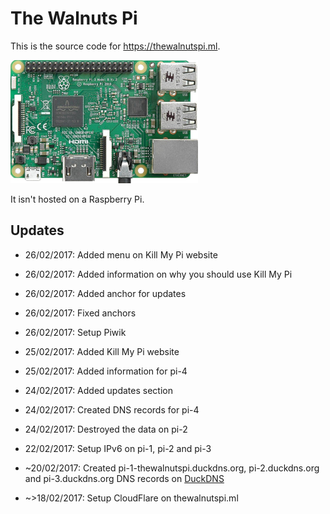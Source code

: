 The Walnuts Pi
===

This is the source code for https://thewalnutspi.ml.

![Raspberry Pi 3 Model B](images/pi.png)

It isn't hosted on a Raspberry Pi.

Updates
---

- 26/02/2017: Added menu on Kill My Pi website
- 26/02/2017: Added information on why you should use Kill My Pi
- 26/02/2017: Added anchor for updates
- 26/02/2017: Fixed anchors

- 26/02/2017: Setup Piwik

- 25/02/2017: Added Kill My Pi website
- 25/02/2017: Added information for pi-4

- 24/02/2017: Added updates section
- 24/02/2017: Created DNS records for pi-4
- 24/02/2017: Destroyed the data on pi-2

- 22/02/2017: Setup IPv6 on pi-1, pi-2 and pi-3
- ~20/02/2017: Created pi-1-thewalnutspi.duckdns.org, pi-2.duckdns.org and pi-3.duckdns.org DNS records on [DuckDNS](https://www.duckdns.org)
- ~>18/02/2017: Setup CloudFlare on thewalnutspi.ml
